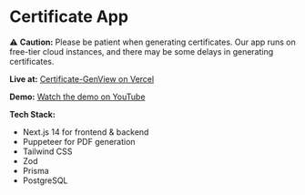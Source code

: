 # Certificate App

⚠️ **Caution:** Please be patient when generating certificates. Our app runs on free-tier cloud instances, and there may be some delays in generating certificates.

**Live at:** [Certificate-GenView on Vercel](https://certificate-genview.vercel.app/)

**Demo:** [Watch the demo on YouTube](https://www.youtube.com/watch?v=8hXH0DdVa8s)

**Tech Stack:**
- Next.js 14 for frontend & backend
- Puppeteer for PDF generation
- Tailwind CSS
- Zod
- Prisma
- PostgreSQL
